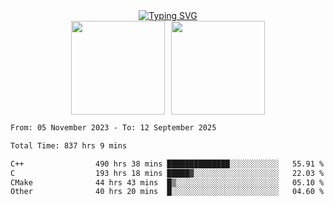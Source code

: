 <!--START_SECTION:console-->
<div align="center">
  <a href="https://git.io/typing-svg">
    <img src="https://readme-typing-svg.demolab.com/?lines=Hello+There+!;Happy+Coding+!&size=28&color=0F62FE&center=true&font=Fira+Code" alt="Typing SVG" />
  </a>
</div>
<!--END_SECTION:console-->

<div align="center" style="display: flex; justify-content: center; gap: 10px; flex-wrap: wrap;">
  <img 
    src="https://github-readme-stats.vercel.app/api?username=gotorion&hide_title=true&hide_border=true&show_icons=true&line_height=21&text_color=000&icon_color=000&bg_color=0,ea6161,ffc64d,fffc4d,52fa5a&theme=graywhite" 
    height="150"
  />
  <img 
    src="https://github-readme-stats.vercel.app/api/top-langs/?username=gotorion&hide_title=true&hide_border=true&layout=compact&langs_count=6&text_color=000&icon_color=fff&bg_color=0,52fa5a,4dfcff,c64dff&theme=graywhite" 
    height="150"
  />
</div>
<!--START_SECTION:waka-->

```txt
From: 05 November 2023 - To: 12 September 2025

Total Time: 837 hrs 9 mins

C++                490 hrs 38 mins ██████████████░░░░░░░░░░░   55.91 %
C                  193 hrs 18 mins █████▓░░░░░░░░░░░░░░░░░░░   22.03 %
CMake              44 hrs 43 mins  █▒░░░░░░░░░░░░░░░░░░░░░░░   05.10 %
Other              40 hrs 20 mins  █░░░░░░░░░░░░░░░░░░░░░░░░   04.60 %
```

<!--END_SECTION:waka-->
